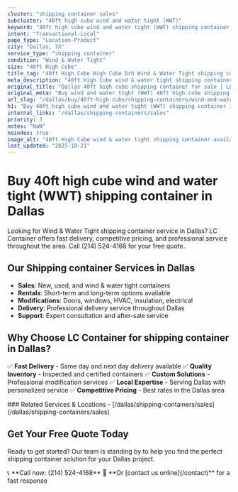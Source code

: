 ```yaml
---
cluster: "shipping container sales"
subcluster: "40ft high cube wind and water tight (WWT)"
keyword: "40ft high cube wind and water tight (WWT) shipping container for sale Dallas, TX"
intent: "Transactional-Local"
page_type: "Location-Product"
city: "Dallas, TX"
service_type: "shipping container"
condition: "Wind & Water Tight"
size: "40ft High Cube"
title_tag: "40ft High Cube High Cube Drh Wind & Water Tight shipping container Sales in Dallas ☎ (214) 524-4168 | LC Container"
meta_description: "40ft High Cube wind & water tight shipping container sales in Dallas. High cube containers with extra height. Fast delivery, competitive pricing. Serving shipping containers area. Quote ID: OR0. Call (214) 524-4168 for your free quote today."
original_title: "Dallas 40ft high cube shipping container for sale | LC"
original_meta: "Buy wind and water tight (WWT) 40ft high cube shipping container sale with local delivery in Dallas, TX. LC Container — local Since 2003. Request a fast quote today."
url_slug: "/dallas/buy/40ft-high-cube/shipping-containers/wind-and-water-tight-wwt"
h1: "Buy 40ft high cube wind and water tight (WWT) shipping container in Dallas"
internal_links: "/dallas/shipping-containers/sales"
priority: 3
notes: "NaN"
noindex: true
image_alt: "40ft High Cube wind & water tight shipping container available for delivery in Dallas"
last_updated: "2025-10-21"
---
```

# Buy 40ft high cube wind and water tight (WWT) shipping container in Dallas


Looking for Wind & Water Tight shipping container service in Dallas? LC Container offers fast delivery, competitive pricing, and professional service throughout the area. Call (214) 524-4168 for your free quote.

## Our Shipping container Services in Dallas

- **Sales**: New, used, and wind & water tight containers
- **Rentals**: Short-term and long-term options available
- **Modifications**: Doors, windows, HVAC, insulation, electrical
- **Delivery**: Professional delivery service throughout Dallas
- **Support**: Expert consultation and after-sale service

## Why Choose LC Container for shipping container in Dallas?

✅ **Fast Delivery** - Same day and next day delivery available
✅ **Quality Inventory** - Inspected and certified containers
✅ **Custom Solutions** - Professional modification services
✅ **Local Expertise** - Serving Dallas with personalized service
✅ **Competitive Pricing** - Best rates in the Dallas area

<div data-section="internal-links">
### Related Services & Locations
- [/dallas/shipping-containers/sales](/dallas/shipping-containers/sales)
</div>

## Get Your Free Quote Today

Ready to get started? Our team is standing by to help you find the perfect shipping container solution for your Dallas project.

<div data-section="cta">
📞 **Call now: (214) 524-4168**
📧 **Or [contact us online](/contact)** for a fast response
</div>

<script type="application/ld+json">
{
  "@context": "https://schema.org",
  "@type": "FAQPage",
  "mainEntity": [
    {
      "@type": "Question",
      "name": "How much does shipping container delivery cost in Dallas?",
      "acceptedAnswer": {
        "@type": "Answer",
        "text": "Delivery costs vary by distance and container size. Most deliveries in Dallas range from $150-$300. We offer competitive rates and transparent pricing. Call (214) 524-4168 for an exact quote based on your specific location."
      }
    },
    {
      "@type": "Question",
      "name": "What shipping container sizes do you have available in Dallas?",
      "acceptedAnswer": {
        "@type": "Answer",
        "text": "We stock 10ft, 20ft, 40ft, and 40ft high cube containers in Dallas. Available in new, used, and wind & water tight conditions. Call (214) 524-4168 to check current inventory."
      }
    },
    {
      "@type": "Question",
      "name": "Do you offer financing or payment plans for shipping container?",
      "acceptedAnswer": {
        "@type": "Answer",
        "text": "We accept major credit cards, checks, and can discuss commercial terms for bulk purchases. Flexible payment options available. Call (214) 524-4168 to discuss financing options."
      }
    },
    {
      "@type": "Question",
      "name": "Can you customize shipping container in Dallas?",
      "acceptedAnswer": {
        "@type": "Answer",
        "text": "Yes — we perform modifications like additional doors, windows, HVAC systems, insulation, electrical work, and custom shelving. Professional installation available. Request a custom quote at (214) 524-4168."
      }
    }
  ]
}
</script>

<script type="application/ld+json">
{
  "@context": "https://schema.org",
  "@type": "LocalBusiness",
  "name": "LC Container",
  "description": "Professional shipping container sales and modification services in Dallas",
  "telephone": "(214) 524-4168",
  "address": {
    "@type": "PostalAddress",
    "addressLocality": "Dallas",
    "addressRegion": "TX",
    "addressCountry": "US"
  },
  "areaServed": {
    "@type": "City",
    "name": "Dallas"
  },
  "serviceType": "shipping container",
  "priceRange": "$$$"
}
</script>
